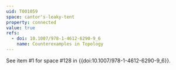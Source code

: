 ```yaml
---
uid: T001059
space: cantor's-leaky-tent
property: connected
value: true
refs:
  - doi: 10.1007/978-1-4612-6290-9_6
    name: Counterexamples in Topology
---
```

See item #1 for space #128 in {{doi:10.1007/978-1-4612-6290-9_6}}.
